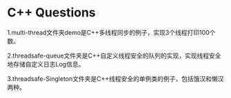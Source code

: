 # C++ Questions

1.multi-thread文件夹demo是C++多线程同步的例子，实现3个线程打印100个数。

2.threadsafe-queue文件夹是C++自定义线程安全的队列的实现，实现线程安全地存储自定义日志Log信息。

3.threadsafe-Singleton文件夹是C++线程安全的单例类的例子，包括饿汉和懒汉两种。
